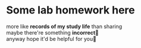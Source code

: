 # Some lab homework here
more like **records of my study life** than sharing  
maybe there're something **incorrect**:bow:  
anyway hope it'd be helpful for you:runner:
